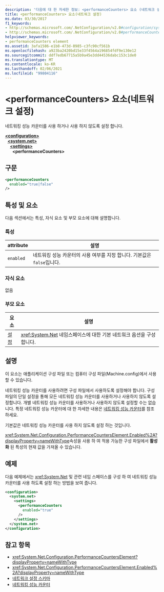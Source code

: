 ```yaml
---
description: '다음에 대 한 자세한 정보: <performanceCounters> 요소 (네트워크 설정)'
title: <performanceCounters> 요소(네트워크 설정)
ms.date: 03/30/2017
f1_keywords:
- http://schemas.microsoft.com/.NetConfiguration/v2.0#configuration/system.net/settings/performanceCounters
- http://schemas.microsoft.com/.NetConfiguration/v2.0#performanceCounters
helpviewer_keywords:
- performanceCounters element
ms.assetid: 3afa1586-e1b8-473d-8985-c3fc90cf561b
ms.openlocfilehash: a923ba2420bd15e33f4564a196854fdf9e130e12
ms.sourcegitcommit: ddf7edb67715a5b9a45e3dd44536dabc153c1de0
ms.translationtype: MT
ms.contentlocale: ko-KR
ms.lasthandoff: 02/06/2021
ms.locfileid: "99804116"
---
```

# <a name="performancecounters-element-network-settings"></a>\<performanceCounters> 요소(네트워크 설정)

네트워킹 성능 카운터를 사용 하거나 사용 하지 않도록 설정 합니다.  

[**\<configuration>**](../configuration-element.md)\
&nbsp;&nbsp;[**\<system.net>**](system-net-element-network-settings.md)\
&nbsp;&nbsp;&nbsp;&nbsp;[**\<settings>**](settings-element-network-settings.md)\
&nbsp;&nbsp;&nbsp;&nbsp;&nbsp;&nbsp;**\<performanceCounters>**

## <a name="syntax"></a>구문  
  
```xml  
<performanceCounters  
  enabled="true|false"  
/>  
```  
  
## <a name="attributes-and-elements"></a>특성 및 요소  

 다음 섹션에서는 특성, 자식 요소 및 부모 요소에 대해 설명합니다.  
  
### <a name="attributes"></a>특성  
  
|attribute|설명|  
|---------------|-----------------|  
|`enabled`|네트워킹 성능 카운터의 사용 여부를 지정 합니다. 기본값은 `false`입니다.|  
  
### <a name="child-elements"></a>자식 요소  

 없음  
  
### <a name="parent-elements"></a>부모 요소  
  
|요소|설명|  
|-------------|-----------------|  
|[설정](settings-element-network-settings.md)|<xref:System.Net> 네임스페이스에 대한 기본 네트워크 옵션을 구성합니다.|  
  
## <a name="remarks"></a>설명  

 이 요소는 애플리케이션 구성 파일 또는 컴퓨터 구성 파일(Machine.config)에서 사용할 수 있습니다.  
  
 네트워킹 성능 카운터를 사용하려면 구성 파일에서 사용하도록 설정해야 합니다. 구성 파일의 단일 설정을 통해 모든 네트워킹 성능 카운터를 사용하거나 사용하지 않도록 설정합니다. 개별 네트워킹 성능 카운터를 사용하거나 사용하지 않도록 설정할 수는 없습니다. 특정 네트워킹 성능 카운터에 대 한 자세한 내용은 [네트워킹 성능 카운터](../../../debug-trace-profile/performance-counters.md#networking-performance-counters)를 참조 하세요.  
  
 기본값은 네트워킹 성능 카운터를 사용 하지 않도록 설정 하는 것입니다.  
  
 <xref:System.Net.Configuration.PerformanceCountersElement.Enabled%2A?displayProperty=nameWithType>속성을 사용 하 여 적용 가능한 구성 파일에서 **활성화** 된 특성의 현재 값을 가져올 수 있습니다.  
  
## <a name="example"></a>예제  

 다음 예제에서는 <xref:System.Net> 및 관련 네임 스페이스를 구성 하 여 네트워킹 성능 카운터를 사용 하도록 설정 하는 방법을 보여 줍니다.  
  
```xml  
<configuration>  
  <system.net>  
    <settings>  
      <performanceCounters  
        enabled="true"  
      />  
    </settings>  
  </system.net>  
</configuration>  
```  
  
## <a name="see-also"></a>참고 항목

- <xref:System.Net.Configuration.PerformanceCountersElement?displayProperty=nameWithType>
- <xref:System.Net.Configuration.PerformanceCountersElement.Enabled%2A?displayProperty=nameWithType>
- [네트워크 설정 스키마](index.md)
- [네트워킹 성능 카운터](../../../debug-trace-profile/performance-counters.md#networking-performance-counters)
